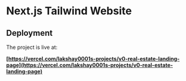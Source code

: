# Next.js Tailwind Website

## Deployment

The project is live at:

**[https://vercel.com/lakshay0001s-projects/v0-real-estate-landing-page](https://vercel.com/lakshay0001s-projects/v0-real-estate-landing-page)**
